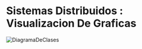 # Sistemas Distribuidos : Visualizacion De Graficas
![DiagramaDeClases](ProyectoGrafica\ProyectoGrafica\Diagramas\diagramas.svg)
